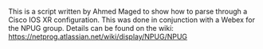 This is a script written by Ahmed Maged to show how to parse through a Cisco IOS XR configuration. This was done in conjunction with a Webex for the NPUG group. Details can be found on the wiki:
https://netprog.atlassian.net/wiki/display/NPUG/NPUG
